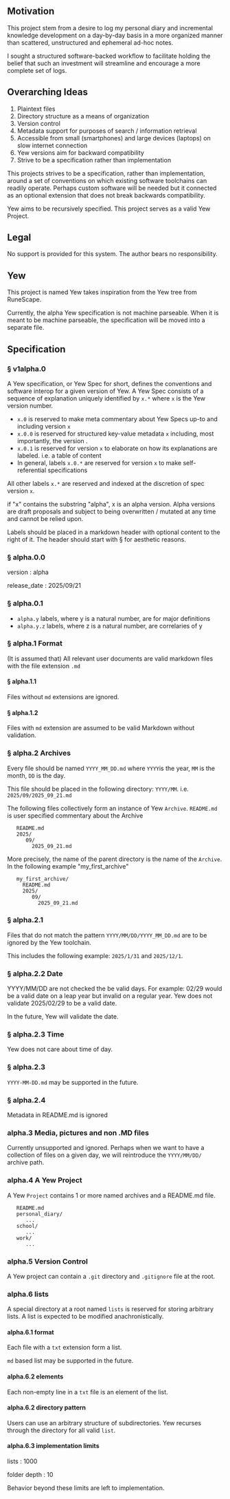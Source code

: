 ## Motivation

This project stem from a desire to log my personal diary and incremental knowledge development
on a day-by-day basis in a more organized manner than scattered, unstructured and ephemeral ad-hoc notes.

I sought a structured software-backed workflow to facilitate holding the belief that such an investment
will streamline and encourage a more complete set of logs.

## Overarching Ideas

1. Plaintext files
2. Directory structure as a means of organization
3. Version control 
4. Metadata support for purposes of search / information retrieval 
5. Accessible from small (smartphones) and large devices (laptops) on slow internet connection
6. Yew versions aim for backward compatibility
7. Strive to be a specification rather than implementation 

This projects strives to be a specification, rather than implementation, around a set of conventions on which
existing software toolchains can readily operate. Perhaps custom software will be needed but it connected 
as an optional extension that does not break backwards compatibility.

Yew aims to be recursively specified. This project serves as a valid Yew Project.  

## Legal

No support is provided for this system. The author bears 
no responsibility. 

## Yew 

This project is named Yew takes inspiration from the Yew tree from RuneScape. 

Currently, the alpha Yew specification is not machine parseable. When it is meant to be machine parseable,
the specification will be moved into a separate file.

## Specification

### § v1alpha.0

A Yew specification, or Yew Spec for short, defines the conventions and software interop for a given
version of Yew. A Yew Spec consists of a sequence of explanation uniquely identified by `x.*` 
where `x` is the Yew version number. 

- `x.0` is reserved to make meta commentary about Yew Specs up-to and including version `x`
- `x.0.0` is reserved for structured key-value metadata `x` including, most importantly, the version .
- `x.0.1` is reserved for version `x` to elaborate on how its explanations are labeled. 
i.e. a table of content
- In general, labels `x.0.*` are reserved for version `x` to make self-referential specifications

All other labels `x.*` are reserved and indexed at the discretion of spec version `x`.

if "x" contains the substring "alpha", x is an alpha version. Alpha versions are draft proposals 
and subject to being overwritten / mutated at any time and cannot be relied upon. 

Labels should be placed in a markdown header with optional content to the right of it. The header
should start with § for aesthetic reasons. 

### § alpha.0.0

version
: alpha

release_date
: 2025/09/21

### § alpha.0.1

- `alpha.y` labels, where y is a natural number, are for major definitions
- `alpha.y.z` labels, where z is a natural number, are correlaries of y

### § alpha.1 Format

(It is assumed that) All relevant user documents are valid markdown files with the file extension `.md`

#### § alpha.1.1

Files without `md` extensions are ignored.

#### § alpha.1.2

Files with `md` extension are assumed to be valid Markdown without validation.

### § alpha.2 Archives

Every file should be named `YYYY_MM_DD.md` where `YYYY`is the year, `MM` is the month, `DD` is the day.

This file should be placed in the following directory: `YYYY/MM`. i.e. `2025/09/2025_09_21.md`

The following files collectively form an instance of Yew `Archive`. 
`README.md` is user specified commentary about the Archive 

```
   README.md
   2025/
      09/
        2025_09_21.md
```

More precisely, the name of the parent directory is the name of the `Archive`. In the 
following example "my_first_archive"

```
   my_first_archive/
     README.md
     2025/
        09/
          2025_09_21.md
```

### § alpha.2.1

Files that do not match the pattern `YYYY/MM/DD/YYYY_MM_DD.md` are to be ignored by the Yew toolchain. 

This includes the following example: `2025/1/31` and `2025/12/1`.

### § alpha.2.2 Date 

YYYY/MM/DD are not checked the be valid days. For example: 02/29 would be a valid date on a leap year but
invalid on a regular year. Yew does not validate 2025/02/29 to be a valid date.

In the future, Yew will validate the date. 

### § alpha.2.3 Time 

Yew does not care about time of day. 

### § alpha.2.3 

`YYYY-MM-DD.md` may be supported in the future. 

### § alpha.2.4 

Metadata in README.md is ignored

### alpha.3 Media, pictures and non .MD files 

Currently unsupported and ignored. Perhaps when we want to have a collection of files on a given
day, we will reintroduce the `YYYY/MM/DD/` archive path.

### alpha.4 A Yew Project 

A Yew `Project` contains 1 or more named archives and a README.md file.

```
   README.md 
   personal_diary/
      ...
   school/
      ... 
   work/
      ...
```

### alpha.5 Version Control

A Yew project can contain a `.git` directory and `.gitignore` file at the root. 

### alpha.6 lists

A special directory at a root named `lists` is reserved for 
storing arbitrary lists. A list is expected to be modified anachronistically.

#### alpha.6.1 format

Each file with a `txt` extension form a list.

`md` based list may be supported in the future.

#### alpha.6.2 elements

Each non-empty line in a `txt` file is an element of the list.

#### alpha.6.2 directory pattern 

Users can use an arbitrary structure of subdirectories.
Yew recurses through the directory for all valid `list`.

#### alpha.6.3 implementation limits 

lists
: 1000

folder depth
: 10 

Behavior beyond these limits are left to implementation. 
